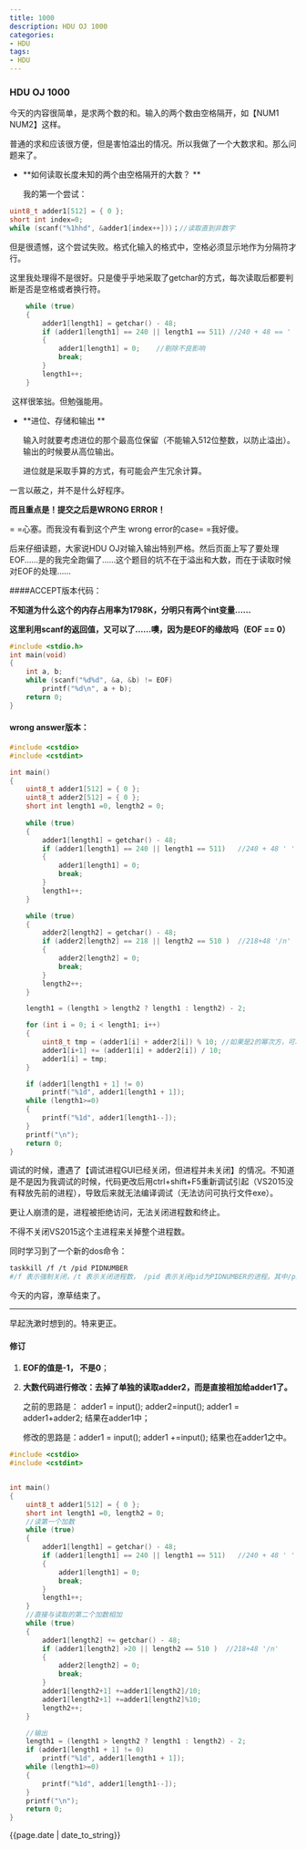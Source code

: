 ```yaml
---
title: 1000
description: HDU OJ 1000
categories:
- HDU
tags:
- HDU
---
```


### HDU OJ 1000 

今天的内容很简单，是求两个数的和。输入的两个数由空格隔开，如【NUM1 NUM2】这样。

普通的求和应该很方便，但是害怕溢出的情况。所以我做了一个大数求和。那么问题来了。

- **如何读取长度未知的两个由空格隔开的大数？ **

   我的第一个尝试：

```c++
uint8_t adder1[512] = { 0 };
short int index=0;
while (scanf("%1hhd", &adder1[index++]))；//读取直到非数字
```

​	但是很遗憾，这个尝试失败。格式化输入的格式中，空格必须显示地作为分隔符才行。

​	这里我处理得不是很好。只是傻乎乎地采取了getchar的方式，每次读取后都要判断是否是空格或者换行符。

```c++
	while (true)
	{
		adder1[length1] = getchar() - 48;
		if (adder1[length1] == 240 || length1 == 511) //240 + 48 == ' '
		{
			adder1[length1] = 0;	//剔除不良影响
			break;
		}
		length1++;
	}
```

​	这样很笨拙。但勉强能用。

- **进位、存储和输出 **

  输入时就要考虑进位的那个最高位保留（不能输入512位整数，以防止溢出）。输出的时候要从高位输出。

  进位就是采取手算的方式，有可能会产生冗余计算。

一言以蔽之，并不是什么好程序。

**而且重点是！提交之后是WRONG ERROR！**

= =心塞。而我没有看到这个产生 wrong error的case= =我好傻。

后来仔细读题，大家说HDU OJ对输入输出特别严格。然后页面上写了要处理EOF……是的我完全跑偏了……这个题目的坑不在于溢出和大数，而在于读取时候对EOF的处理……

####ACCEPT版本代码：

<strong>不知道为什么这个的内存占用率为1798K，分明只有两个int变量……</strong>

<strong>这里利用scanf的返回值，又可以了……噢，因为是EOF的缘故吗（EOF == 0） </strong>

```c++
#include <stdio.h>
int main(void)
{
	int a, b;
	while (scanf("%d%d", &a, &b) != EOF)
		printf("%d\n", a + b);
	return 0;
}
```



#### wrong answer版本：

```c++
#include <cstdio>
#include <cstdint>

int main()
{
	uint8_t adder1[512] = { 0 };
	uint8_t adder2[512] = { 0 };
	short int length1 =0, length2 = 0;
	
	while (true)
	{
		adder1[length1] = getchar() - 48;
		if (adder1[length1] == 240 || length1 == 511)   //240 + 48 ' '
		{
			adder1[length1] = 0;
			break;
		}
		length1++;
	}

	while (true)
	{
		adder2[length2] = getchar() - 48;
		if (adder2[length2] == 218 || length2 == 510 )  //218+48 '/n'
		{
			adder2[length2] = 0;
			break;
		}
		length2++;
	}

	length1 = (length1 > length2 ? length1 : length2) - 2;

	for (int i = 0; i < length1; i++)
	{
		uint8_t tmp = (adder1[i] + adder2[i]) % 10; //如果是2的幂次方，可以使用逻辑与来进行清零和保留
		adder1[i+1] += (adder1[i] + adder2[i]) / 10;
		adder1[i] = tmp;
	}

	if (adder1[length1 + 1] != 0)
		printf("%1d", adder1[length1 + 1]);
	while (length1>=0)
	{
		printf("%1d", adder1[length1--]);
	}
	printf("\n");
	return 0;
}
```



调试的时候，遭遇了【调试进程GUI已经关闭，但进程并未关闭】的情况。不知道是不是因为我调试的时候，代码更改后用ctrl+shift+F5重新调试引起（VS2015没有释放先前的进程），导致后来就无法编译调试（无法访问可执行文件exe）。

更让人崩溃的是，进程被拒绝访问，无法关闭进程数和终止。

不得不关闭VS2015这个主进程来关掉整个进程数。

同时学习到了一个新的dos命令：

```bash
taskkill /f /t /pid PIDNUMBER
#/f 表示强制关闭，/t 表示关闭进程数， /pid 表示关闭pid为PIDNUMBER的进程。其中/pid 参数还有更加灵活的用法，比如关闭PID小于PIDNUMBER的进程等等。参考帮助文档 taskkill /?
```



今天的内容，潦草结束了。

----

早起洗漱时想到的。特来更正。

#### 修订

1. **EOF的值是-1， 不是0**；

2. **大数代码进行修改：去掉了单独的读取adder2，而是直接相加给adder1了。**

   之前的思路是： adder1 = input();  adder2=input();  adder1 = adder1+adder2; 结果在adder1中；

   修改的思路是：adder1 = input(); adder1 +=input();	结果也在adder1之中。

```c++
#include <cstdio>
#include <cstdint>


int main()
{
	uint8_t adder1[512] = { 0 };
	short int length1 =0, length2 = 0;
	//读第一个加数
	while (true)
	{
		adder1[length1] = getchar() - 48;
		if (adder1[length1] == 240 || length1 == 511)   //240 + 48 ' '
		{
			adder1[length1] = 0;
			break;
		}
		length1++;
	}
	//直接与读取的第二个加数相加
	while (true)  
	{
		adder1[length2] += getchar() - 48;
		if (adder1[length2] >20 || length2 == 510 )  //218+48 '/n'
		{
			adder2[length2] = 0;
			break;
		}
		adder1[length2+1] +=adder1[length2]/10;
		adder1[length2+1] +=adder1[length2]%10;
		length2++;
	}

	//输出
	length1 = (length1 > length2 ? length1 : length2) - 2;
	if (adder1[length1 + 1] != 0)
		printf("%1d", adder1[length1 + 1]);
	while (length1>=0)
	{
		printf("%1d", adder1[length1--]);
	}
	printf("\n");
	return 0;
}
```



<p> {{page.date | date_to_string}} </p>